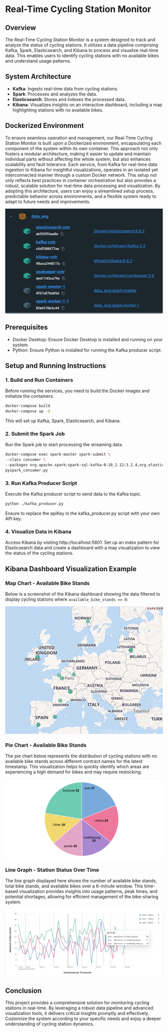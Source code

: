 # Real-Time Cycling Station Monitor

## Overview

The Real-Time Cycling Station Monitor is a system designed to track and analyze the status of cycling stations. It utilizes a data pipeline comprising Kafka, Spark, Elasticsearch, and Kibana to process and visualize real-time data. This enables users to identify cycling stations with no available bikes and understand usage patterns.

## System Architecture

- **Kafka**: Ingests real-time data from cycling stations.
- **Spark**: Processes and analyzes the data.
- **Elasticsearch**: Stores and indexes the processed data.
- **Kibana**: Visualizes insights on an interactive dashboard, including a map highlighting stations with no available bikes.

## Dockerized Environment 


To ensure seamless operation and management, our Real-Time Cycling Station Monitor is built upon a Dockerized environment, encapsulating each component of the system within its own container. This approach not only fosters a modular architecture, making it easier to update and maintain individual parts without affecting the whole system, but also enhances scalability and fault tolerance. Each service, from Kafka for real-time data ingestion to Kibana for insightful visualizations, operates in an isolated yet interconnected manner through a custom Docker network. This setup not only reflects best practices in container orchestration but also provides a robust, scalable solution for real-time data processing and visualization. By adopting this architecture, users can enjoy a streamlined setup process, predictable behavior across environments, and a flexible system ready to adapt to future needs and improvements.

![Docker Cluster ](images/Docker-cluster.png)


## Prerequisites

- Docker Desktop: Ensure Docker Desktop is installed and running on your system.
- Python: Ensure Python is installed for running the Kafka producer script.

## Setup and Running Instructions

### 1. Build and Run Containers

Before running the services, you need to build the Docker images and initialize the containers.

```sh
docker-compose build
docker-compose up -d
```
This will set up Kafka, Spark, Elasticsearch, and Kibana.


### 2. Submit the Spark Job
Run the Spark job to start processing the streaming data.

```sh
docker-compose exec spark-master spark-submit \
--class consumer \
--packages org.apache.spark:spark-sql-kafka-0-10_2.12:3.2.4,org.elasticsearch:elasticsearch-spark-30_2.12:8.8.2,commons-httpclient:commons-httpclient:3.1 \
pyspark_consumer.py
```

### 3. Run Kafka Producer Script
Execute the Kafka producer script to send data to the Kafka topic.

```sh
python ./kafka_producer.py
```

Ensure to replace the apiKey in the kafka_producer.py script with your own API key.

### 4. Visualize Data in Kibana
Access Kibana by visiting http://localhost:5601. Set up an index pattern for Elasticsearch data and create a dashboard with a map visualization to view the status of the cycling stations.

## Kibana Dashboard Visualization Example

### Map Chart - Available Bike Stands

Below is a screenshot of the Kibana dashboard showing the data filtered to display cycling stations where `available_bike_stands == 0`:

![Kibana Dashboard Visualization](./images/map-available-bike.png)

### Pie Chart - Available Bike Stands
The pie chart below represents the distribution of cycling stations with no available bike stands across different contract names for the latest timestamp. This visualization helps to quickly identify which areas are experiencing a high demand for bikes and may require restocking.

![Pie Chart of Available Bike Stands](images/available_bike_stands_0.png)

### Line Graph - Station Status Over Time
The line graph displayed here shows the number of available bike stands, total bike stands, and available bikes over a 6-minute window. This time-based visualization provides insights into usage patterns, peak times, and potential shortages, allowing for efficient management of the bike-sharing system.

![Line Graph of Station Status](images/line_graph.png)
## Conclusion
This project provides a comprehensive solution for monitoring cycling stations in real-time. By leveraging a robust data pipeline and advanced visualization tools, it delivers critical insights promptly and effectively. Customize the system according to your specific needs and enjoy a deeper understanding of cycling station dynamics.
